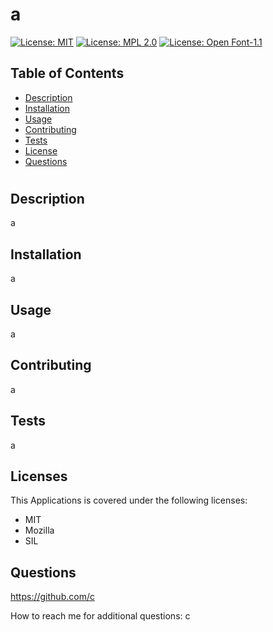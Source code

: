 # a

[![License: MIT](https://img.shields.io/badge/License-MIT-yellow.svg)](https://opensource.org/licenses/MIT)
[![License: MPL 2.0](https://img.shields.io/badge/License-MPL_2.0-brightgreen.svg)](https://opensource.org/licenses/MPL-2.0)
[![License: Open Font-1.1](https://img.shields.io/badge/License-OFL_1.1-lightgreen.svg)](https://opensource.org/licenses/OFL-1.1)


## Table of Contents
- [Description](#Description)
- [Installation](#Installation)
- [Usage](#Usage)
- [Contributing](#Contributing)
- [Tests](#Tests)
- [License](#Licenses)
- [Questions](#Questions)

#

## Description
a 

## Installation
a

## Usage
a

## Contributing
a

## Tests
a

## Licenses

This Applications is covered under the following licenses:

* MIT
* Mozilla
* SIL


## Questions
https://github.com/c 

How to reach me for additional questions: c
